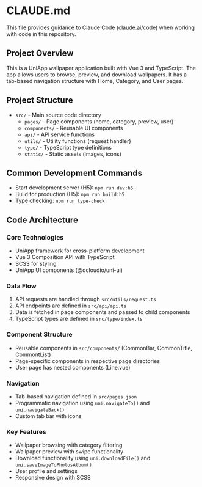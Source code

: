 # CLAUDE.md

This file provides guidance to Claude Code (claude.ai/code) when working with code in this repository.

## Project Overview

This is a UniApp wallpaper application built with Vue 3 and TypeScript. The app allows users to browse, preview, and download wallpapers. It has a tab-based navigation structure with Home, Category, and User pages.

## Project Structure

- `src/` - Main source code directory
  - `pages/` - Page components (home, category, preview, user)
  - `components/` - Reusable UI components
  - `api/` - API service functions
  - `utils/` - Utility functions (request handler)
  - `type/` - TypeScript type definitions
  - `static/` - Static assets (images, icons)

## Common Development Commands

- Start development server (H5): `npm run dev:h5`
- Build for production (H5): `npm run build:h5`
- Type checking: `npm run type-check`

## Code Architecture

### Core Technologies
- UniApp framework for cross-platform development
- Vue 3 Composition API with TypeScript
- SCSS for styling
- UniApp UI components (@dcloudio/uni-ui)

### Data Flow
1. API requests are handled through `src/utils/request.ts`
2. API endpoints are defined in `src/api/api.ts`
3. Data is fetched in page components and passed to child components
4. TypeScript types are defined in `src/type/index.ts`

### Component Structure
- Reusable components in `src/components/` (CommonBar, CommonTitle, CommontList)
- Page-specific components in respective page directories
- User page has nested components (Line.vue)

### Navigation
- Tab-based navigation defined in `src/pages.json`
- Programmatic navigation using `uni.navigateTo()` and `uni.navigateBack()`
- Custom tab bar with icons

### Key Features
- Wallpaper browsing with category filtering
- Wallpaper preview with swipe functionality
- Download functionality using `uni.downloadFile()` and `uni.saveImageToPhotosAlbum()`
- User profile and settings
- Responsive design with SCSS